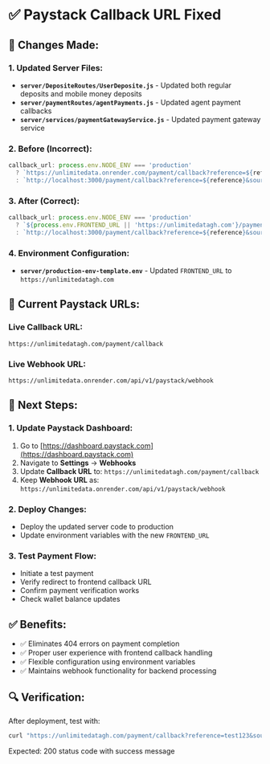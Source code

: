 # ✅ Paystack Callback URL Fixed

## 🔧 **Changes Made:**

### **1. Updated Server Files:**
- **`server/DepositeRoutes/UserDeposite.js`** - Updated both regular deposits and mobile money deposits
- **`server/paymentRoutes/agentPayments.js`** - Updated agent payment callbacks
- **`server/services/paymentGatewayService.js`** - Updated payment gateway service

### **2. Before (Incorrect):**
```javascript
callback_url: process.env.NODE_ENV === 'production' 
  ? `https://unlimitedata.onrender.com/payment/callback?reference=${reference}&source=unlimitedata`
  : `http://localhost:3000/payment/callback?reference=${reference}&source=unlimitedata`
```

### **3. After (Correct):**
```javascript
callback_url: process.env.NODE_ENV === 'production' 
  ? `${process.env.FRONTEND_URL || 'https://unlimitedatagh.com'}/payment/callback?reference=${reference}&source=unlimitedata`
  : `http://localhost:3000/payment/callback?reference=${reference}&source=unlimitedata`
```

### **4. Environment Configuration:**
- **`server/production-env-template.env`** - Updated `FRONTEND_URL` to `https://unlimitedatagh.com`

## 🎯 **Current Paystack URLs:**

### **Live Callback URL:**
```
https://unlimitedatagh.com/payment/callback
```

### **Live Webhook URL:**
```
https://unlimitedata.onrender.com/api/v1/paystack/webhook
```

## 🚀 **Next Steps:**

### **1. Update Paystack Dashboard:**
1. Go to [https://dashboard.paystack.com](https://dashboard.paystack.com)
2. Navigate to **Settings** → **Webhooks**
3. Update **Callback URL** to: `https://unlimitedatagh.com/payment/callback`
4. Keep **Webhook URL** as: `https://unlimitedata.onrender.com/api/v1/paystack/webhook`

### **2. Deploy Changes:**
- Deploy the updated server code to production
- Update environment variables with the new `FRONTEND_URL`

### **3. Test Payment Flow:**
- Initiate a test payment
- Verify redirect to frontend callback URL
- Confirm payment verification works
- Check wallet balance updates

## ✅ **Benefits:**
- ✅ Eliminates 404 errors on payment completion
- ✅ Proper user experience with frontend callback handling
- ✅ Flexible configuration using environment variables
- ✅ Maintains webhook functionality for backend processing

## 🔍 **Verification:**
After deployment, test with:
```bash
curl "https://unlimitedatagh.com/payment/callback?reference=test123&source=unlimitedata"
```

Expected: 200 status code with success message
